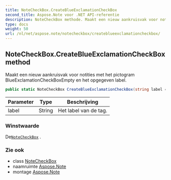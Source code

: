```yaml
---
title: NoteCheckBox.CreateBlueExclamationCheckBox
second_title: Aspose.Note voor .NET API-referentie
description: NoteCheckBox methode. Maakt een nieuw aankruisvak voor notities met het pictogram BlueExclamationCheckBoxEmpty en het opgegeven label.
type: docs
weight: 50
url: /nl/net/aspose.note/notecheckbox/createblueexclamationcheckbox/
---
```

## NoteCheckBox.CreateBlueExclamationCheckBox method

Maakt een nieuw aankruisvak voor notities met het pictogram BlueExclamationCheckBoxEmpty en het opgegeven label.

```csharp
public static NoteCheckBox CreateBlueExclamationCheckBox(string label = "")
```

| Parameter | Type | Beschrijving |
| --- | --- | --- |
| label | String | Het label van de tag. |

### Winstwaarde

De[`NoteCheckBox`](../) .

### Zie ook

* class [NoteCheckBox](../)
* naamruimte [Aspose.Note](../../notecheckbox/)
* montage [Aspose.Note](../../../)



